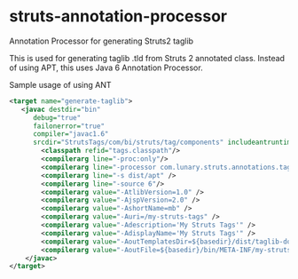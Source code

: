 struts-annotation-processor
===========================

Annotation Processor for generating Struts2 taglib

This is used for generating taglib .tld from Struts 2 annotated class.
Instead of using APT, this uses Java 6 Annotation Processor.

Sample usage of using ANT
```xml
<target name="generate-taglib">
   <javac destdir="bin"
      debug="true"
      failonerror="true"
      compiler="javac1.6"
      srcdir="StrutsTags/com/bi/struts/tag/components" includeantruntime="false" encoding="utf-8" verbose="true">
        <classpath refid="tags.classpath"/>
        <compilerarg line="-proc:only"/>
        <compilerarg line="-processor com.lunary.struts.annotations.taglib.processor.Struts2AnnotationProcessor" />
        <compilerarg line="-s dist/apt" />
        <compilerarg line="-source 6"/>
        <compilerarg value="-AtlibVersion=1.0" />
        <compilerarg value="-AjspVersion=2.0" />
        <compilerarg value="-AshortName=mb" />
        <compilerarg value="-Auri=/my-struts-tags" />
        <compilerarg value="-Adescription='My Struts Tags'" />
        <compilerarg value="-AdisplayName='My Struts Tags'" />
        <compilerarg value="-AoutTemplatesDir=${basedir}/dist/taglib-doc" />
        <compilerarg value="-AoutFile=${basedir}/bin/META-INF/my-struts-tags.tld" />
    </javac>
</target>
```